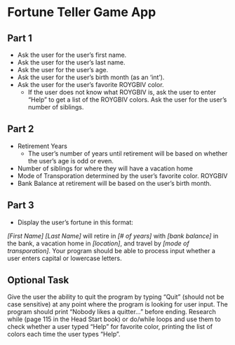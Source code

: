 # Fortune Teller Game App

## Part 1
- Ask the user for the user’s first name.
- Ask the user for the user’s last name.
- Ask the user for the user’s age.
- Ask the user for the user’s birth month (as an ‘int’).
- Ask the user for the user’s favorite ROYGBIV color.
	- If the user does not know what ROYGBIV is, ask the user to enter “Help” to get a list of the ROYGBIV colors.
Ask the user for the user’s number of siblings.

## Part 2

- Retirement Years
	- The user’s number of years until retirement will be based on whether the user’s age is odd or even.
- Number of siblings for where they will have a vacation home
- Mode of Transporation determined by the user’s favorite color. ROYGBIV
- Bank Balance at retirement will be based on the user’s birth month.

## Part 3
- Display the user’s fortune in this format:

*[First Name]* *[Last Name]* will retire in *[# of years]* with *[bank balance]* in the bank,
a vacation home in *[location]*, and travel by *[mode of transporation]*.
Your program should be able to process input whether a user enters capital or lowercase letters.

## Optional Task

Give the user the ability to quit the program by typing “Quit” (should not be case sensitive) at any point where the program is looking for user input. The program should print “Nobody likes a quitter…” before ending.
Research while (page 115 in the Head Start book) or do/while loops and use them to check whether a user typed “Help” for favorite color, printing the list of colors each time the user types “Help”.
